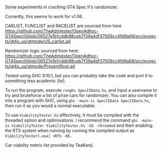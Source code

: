 Some experiments in cracking GT4 Spec II's randomizer.

Currently, this seems to work for v1.06.

CARLIST, FUNCLIST and RACELIST are sourced from here https://github.com/TheAdmiester/OpenAdhoc-GT4SpecII/blob/06527e1b1cddb98ceb7f39a4df37509cc4fd9a68/src/projects/gt4o_us/gtmode/US_carlist.ad

Randomizer logic sourced from here: https://github.com/TheAdmiester/OpenAdhoc-GT4SpecII/blob/06527e1b1cddb98ceb7f39a4df37509cc4fd9a68/src/projects/gt4o_us/gtmode/PresentRoot.ad

Tested using GHC 9.10.1, but you can probably take the code and port it to something less academic (lol).

To run the program, execute `runghc SpecIIData.hs`, and input a username to try and bruteforce a list of prize cars for randomizer. You can also compile it into a program with GHC, using `ghc -main-is SpecIIData SpecIIData.hs`, then run it as you would a normal executable.

To use `ViabilityTester.hs` effectively, it must be compiled with the threaded option and optimisations. I recommend the command `ghc -main-is ViabilityTester ViabilityTester.hs -O2 -threaded` and then enabling the RTS system when running by running the compiled output as `ViabilityTester[.exe] +RTS -N5`.

Car viability metric list provided by TeaKanji.
